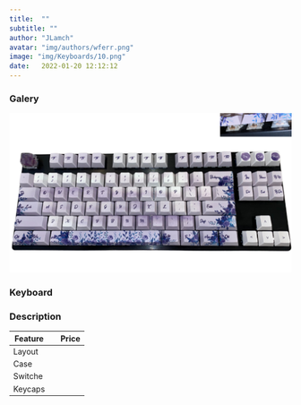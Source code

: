 ```yaml
---
title:  ""
subtitle: ""
author: "JLamch"
avatar: "img/authors/wferr.png"
image: "img/Keyboards/10.png"
date:   2022-01-20 12:12:12
---
```

### Galery
![](img/keyboards/10.png)
 
### Keyboard


### Description


|   Feature     |               | Price  |
| ------------- |:-------------:| -----: |
| Layout        |       |        |
| Case          |       |        |
| Switche       |       |        |
| Keycaps       |       |        |